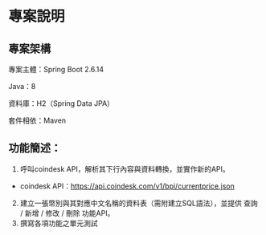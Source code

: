 # 專案說明
## 專案架構
專案主體：Spring Boot 2.6.14

Java：8

資料庫：H2（Spring Data JPA）

套件相依：Maven
## 功能簡述：
1. 呼叫coindesk API，解析其下行內容與資料轉換，並實作新的API。
* coindesk API：https://api.coindesk.com/v1/bpi/currentprice.json
2. 建立一張幣別與其對應中文名稱的資料表（需附建立SQL語法），並提供 查詢 / 新增 / 修改 / 刪除 功能API。
3. 撰寫各項功能之單元測試